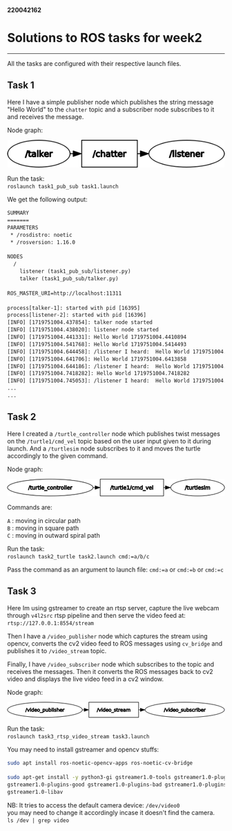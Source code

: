**220042162**

# Solutions to ROS tasks for week2
---

All the tasks are configured with their respective launch files.

## Task 1

Here I have a simple publisher node which publishes the string message "Hello World" to the `chatter` topic and a subscriber node subscribes to it and receives the message.

Node graph:

![png](task1_node_graph.png)

Run the task:\
`roslaunch task1_pub_sub task1.launch`

We get the following output:

```txt
SUMMARY
=======
PARAMETERS
 * /rosdistro: noetic
 * /rosversion: 1.16.0

NODES
  /
    listener (task1_pub_sub/listener.py)
    talker (task1_pub_sub/talker.py)

ROS_MASTER_URI=http://localhost:11311

process[talker-1]: started with pid [16395]
process[listener-2]: started with pid [16396]
[INFO] [1719751004.437854]: talker node started
[INFO] [1719751004.438020]: listener node started
[INFO] [1719751004.441331]: Hello World 1719751004.4410894
[INFO] [1719751004.541768]: Hello World 1719751004.5414493
[INFO] [1719751004.644458]: /listener I heard:  Hello World 1719751004.5414493
[INFO] [1719751004.641706]: Hello World 1719751004.6413858
[INFO] [1719751004.644186]: /listener I heard:  Hello World 1719751004.6413858
[INFO] [1719751004.7418282]: Hello World 1719751004.7418282
[INFO] [1719751004.745053]: /listener I heard:  Hello World 1719751004.7418282
...
...
```

## Task 2

Here I created a `/turtle_controller` node which publishes twist messages on the `/turtle1/cmd_vel` topic based on the user input given to it during launch. And a `/turtlesim` node subscribes to it and moves the turtle accordingly to the given command.

Node graph:

![png](task2_node_graph.png)

Commands are:

`A` : moving in circular path\
`B` : moving in square path\
`C` : moving in outward spiral path

Run the task:\
`roslaunch task2_turtle task2.launch cmd:=a/b/c`

Pass the command as an argument to launch file: `cmd:=a` or `cmd:=b` or `cmd:=c`

## Task 3

Here Im using gstreamer to create an rtsp server, capture the live webcam through `v4l2src` rtsp pipeline and then serve the video feed at:\
`rtsp://127.0.0.1:8554/stream`

Then I have a `/video_publisher` node which captures the stream using opencv, converts the cv2 video feed to ROS messages using `cv_bridge` and publishes it to `/video_stream` topic.

Finally, I have `/video_subscriber` node which subscribes to the topic and receives the messages. Then it converts the ROS messages back to cv2 video and displays the live video feed in a cv2 window.

Node graph:

![png](task3_node_graph.png)

Run the task:\
`roslaunch task3_rtsp_video_stream task3.launch`

You may need to install gstreamer and opencv stuffs:
```bash
sudo apt install ros-noetic-opencv-apps ros-noetic-cv-bridge

sudo apt-get install -y python3-gi gstreamer1.0-tools gstreamer1.0-plugins-base
gstreamer1.0-plugins-good gstreamer1.0-plugins-bad gstreamer1.0-plugins-ugly
gstreamer1.0-libav
```

NB: It tries to access the default camera device: `/dev/video0`\
you may need to change it accordingly incase it doesn't find the camera.\
`ls /dev | grep video`
